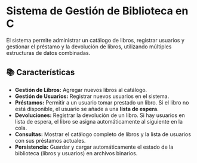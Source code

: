 # Sistema de Gestión de Biblioteca en C

El sistema permite administrar un catálogo de libros, registrar usuarios y gestionar el préstamo y la devolución de libros, utilizando múltiples estructuras de datos combinadas.

## 📚 Características

* **Gestión de Libros:** Agregar nuevos libros al catálogo.
* **Gestión de Usuarios:** Registrar nuevos usuarios en el sistema.
* **Préstamos:** Permitir a un usuario tomar prestado un libro. Si el libro no está disponible, el usuario se añade a una **lista de espera**.
* **Devoluciones:** Registrar la devolución de un libro. Si hay usuarios en lista de espera, el libro se asigna automáticamente al siguiente en la cola.
* **Consultas:** Mostrar el catálogo completo de libros y la lista de usuarios con sus préstamos actuales.
* **Persistencia:** Guardar y cargar automáticamente el estado de la biblioteca (libros y usuarios) en archivos binarios.

